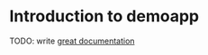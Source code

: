 # Introduction to demoapp

TODO: write [great documentation](http://jacobian.org/writing/what-to-write/)
